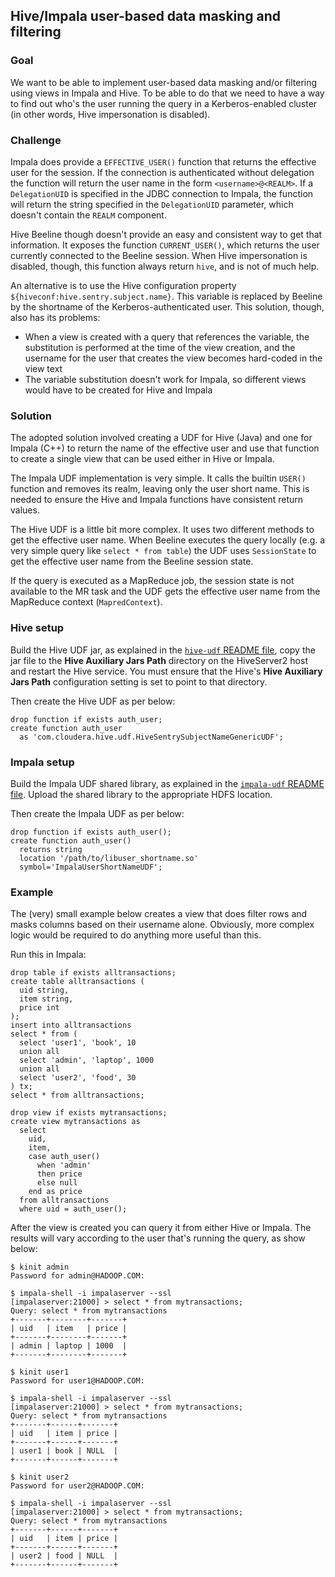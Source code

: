 ## Hive/Impala user-based data masking and filtering

### Goal

We want to be able to implement user-based data masking and/or filtering using views in Impala and Hive. To be able to do that we need to have a way to find out who's the user running the query in a Kerberos-enabled cluster (in other words, Hive impersonation is disabled).

### Challenge

Impala does provide a `EFFECTIVE_USER()` function that returns the effective user for the session. If the connection is authenticated without delegation the function will return the user name in the form `<username>@<REALM>`. If a `DelegationUID` is specified in the JDBC connection to Impala, the function will return the string specified in the `DelegationUID` parameter, which doesn't contain the `REALM` component.

Hive Beeline though doesn't provide an easy and consistent way to get that information. It exposes the function `CURRENT_USER()`, which returns the user currently connected to the Beeline session. When Hive impersonation is disabled, though, this function always return `hive`, and is not of much help.

An alternative is to use the Hive configuration property `${hiveconf:hive.sentry.subject.name}`. This variable is replaced by Beeline by the shortname of the Kerberos-authenticated user. This solution, though, also has its problems:
* When a view is created with a query that references the variable, the substitution is performed at the time of the view creation, and the username for the user that creates the view becomes hard-coded in the view text
* The variable substitution doesn't work for Impala, so different views would have to be created for Hive and Impala

### Solution

The adopted solution involved creating a UDF for Hive (Java) and one for Impala (C++) to return the name of the effective user and use that function to create a single view that can be used either in Hive or Impala.

The Impala UDF implementation is very simple. It calls the builtin `USER()` function and removes its realm, leaving only the user short name. This is needed to ensure the Hive and Impala functions have consistent return values.

The Hive UDF is a little bit more complex. It uses two different methods to get the effective user name. When Beeline executes the query locally (e.g. a very simple query like `select * from table`) the UDF uses `SessionState` to get the effective user name from the Beeline session state.

If the query is executed as a MapReduce job, the session state is not available to the MR task and the UDF gets the effective user name from the MapReduce context (`MapredContext`).

### Hive setup

Build the Hive UDF jar, as explained in the [`hive-udf` README file](hive-udf/README.md), copy the jar file to the **Hive Auxiliary Jars Path** directory on the HiveServer2 host and restart the Hive service. You must ensure that the Hive's **Hive Auxiliary Jars Path** configuration setting is set to point to that directory.

Then create the Hive UDF as per below:

```
drop function if exists auth_user;
create function auth_user
  as 'com.cloudera.hive.udf.HiveSentrySubjectNameGenericUDF';
```

### Impala setup

Build the Impala UDF shared library, as explained in the [`impala-udf` README file](impala-udf/README.md). Upload the shared library to the appropriate HDFS location.

Then create the Impala UDF as per below:

```
drop function if exists auth_user();
create function auth_user()
  returns string
  location '/path/to/libuser_shortname.so'
  symbol='ImpalaUserShortNameUDF';
```

### Example

The (very) small example below creates a view that does filter rows and masks columns based on their username alone. Obviously, more complex logic would be required to do anything more useful than this.

Run this in Impala:

```
drop table if exists alltransactions;
create table alltransactions (
  uid string,
  item string,
  price int
);
insert into alltransactions
select * from (
  select 'user1', 'book', 10
  union all
  select 'admin', 'laptop', 1000
  union all
  select 'user2', 'food', 30
) tx;
select * from alltransactions;

drop view if exists mytransactions;
create view mytransactions as
  select
    uid,
    item,
    case auth_user()
      when 'admin'
      then price
      else null
    end as price
  from alltransactions
  where uid = auth_user();
```

After the view is created you can query it from either Hive or Impala. The results will vary according to the user that's running the query, as show below:

```
$ kinit admin
Password for admin@HADOOP.COM: 

$ impala-shell -i impalaserver --ssl
[impalaserver:21000] > select * from mytransactions;
Query: select * from mytransactions
+-------+--------+-------+
| uid   | item   | price |
+-------+--------+-------+
| admin | laptop | 1000  |
+-------+--------+-------+

$ kinit user1
Password for user1@HADOOP.COM: 

$ impala-shell -i impalaserver --ssl
[impalaserver:21000] > select * from mytransactions;
Query: select * from mytransactions
+-------+------+-------+
| uid   | item | price |
+-------+------+-------+
| user1 | book | NULL  |
+-------+------+-------+

$ kinit user2
Password for user2@HADOOP.COM: 

$ impala-shell -i impalaserver --ssl
[impalaserver:21000] > select * from mytransactions;
Query: select * from mytransactions
+-------+------+-------+
| uid   | item | price |
+-------+------+-------+
| user2 | food | NULL  |
+-------+------+-------+
```
